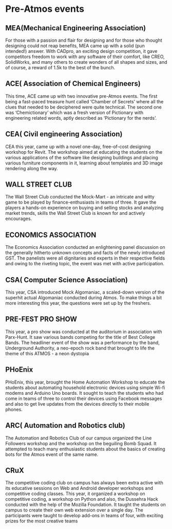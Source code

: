 <!-- TITLE: Preatmos -->
<!-- SUBTITLE: A quick summary of Pre-Atmos events -->

# Pre-Atmos events
## MEA(Mechanical Engineering Association)
For those with a passion and flair for designing and for those who thought designing could not reap benefits, MEA came up with a solid (pun intended!) answer. With CADpro, an exciting design competition, it gave competitors freedom to work with any software of their comfort, like CREO, SolidWorks, and many others to create wonders of all shapes and sizes, and of course, a reward of 1.5k to the best of the bunch.

## ACE( Association of Chemical Engineers)
This time, ACE came up with two innovative pre-Atmos events. The first being a fast-paced treasure hunt called ‘Chamber of  Secrets’ where all the clues that needed to be deciphered were quite technical. The second one was ‘Chemictionary’ which was a fresh version of Pictionary with engineering related words, aptly described as ‘Pictionary for the nerds’.

## CEA( Civil engineering Association)
CEA this year, came up with a novel one-day, free-of-cost designing workshop for Revit. The workshop aimed at educating the students on the various applications of the software like designing buildings and placing various furniture components in it, learning about templates and 3D image rendering along the way.

## WALL STREET CLUB
The Wall Street Club conducted the Mock-Mart - an intricate and witty game to be played by finance-enthusiasts in teams of three. It gave the players a hands-on experience on buying and selling stocks and analyzing market trends, skills the Wall Street Club is known for and actively encourages.

## ECONOMICS ASSOCIATION
The Economics Association conducted an enlightening panel discussion on the generally hitherto unknown concepts and facts of the newly introduced GST. The panelists were all dignitaries and experts in their respective fields and owing to the riveting topic, the event was met with active participation.

## CSA( Computer Science Association)
This year, CSA introduced Mock Algomaniac, a scaled-down version of the superhit actual Algomaniac conducted during Atmos. To make things a bit more interesting this year, the questions were set up by the freshers.

## PRE-FEST PRO SHOW
This year, a pro show was conducted at the auditorium in association with Parx-Hunt. It saw various bands competing for the title of  Best College Bands. The headliner event of the show was a performance by the band, Underground Authority, a neo-epoch rock band that brought to life the theme of this ATMOS - a neon dystopia

## PHoEnix
PHoEnix, this year, brought the Home Automation Workshop to educate the students about automating household electronic devices using simple Wi-fi modems and Arduino Uno boards. It sought to teach the students who had come in teams of three to control their devices using Facebook messages and also to get live updates from the devices directly to their mobile phones.

## ARC( Automation and Robotics club)
The Automation and Robotics Club of our campus organized the Line Followers workshop and the workshop on the beguiling Bomb Squad. It attempted to teach many enthusiastic students about the basics of creating bots for the Atmos event of the same name.

## CRuX
The competitive coding club on campus has always been extra active with its educative sessions on Web and Android developer workshops and competitive coding classes. This year, it organized a workshop on competitive coding, a workshop on Python and also, the Dussehra Hack conducted with the help of the Mozilla Foundation. It taught the students on campus to create their own web extension over a single day. The participants were taught to develop add-ons in teams of four, with exciting prizes for the most creative teams

